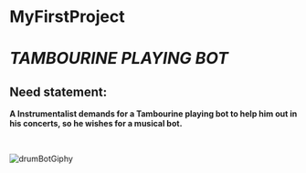 # MyFirstProject

# _TAMBOURINE PLAYING BOT_
## Need statement: 

**A Instrumentalist demands for a Tambourine playing bot to help him out in his concerts, so he wishes for a musical bot.**

<br>

![drumBotGiphy](https://user-images.githubusercontent.com/59957900/79959991-b309fd00-8439-11ea-8c47-1c47eb1b9003.gif)

